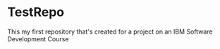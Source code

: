 # TestRepo
This my first repository that's created for a project on an IBM Software Development Course 
